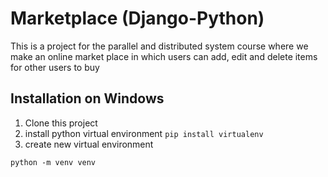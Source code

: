 # Marketplace (Django-Python)
This is a project for the parallel and distributed system course where we make an online market place in which users can add, edit and delete items for other users to buy 

## Installation on Windows
1. Clone this project
2. install python virtual environment 
`pip install virtualenv`
3. create new virtual environment
```
python -m venv venv

```
